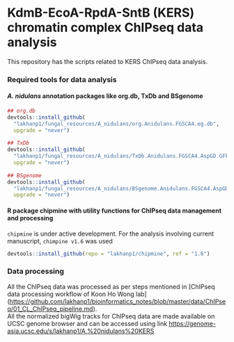 # KdmB-EcoA-RpdA-SntB (KERS) chromatin complex ChIPseq data analysis

This repository has the scripts related to KERS ChIPseq data analysis.

### Required tools for data analysis
#### *A. nidulans* annotation packages like org.db, TxDb and BSgenome
```R
## org.db
devtools::install_github(
  "lakhanp1/fungal_resources/A_nidulans/org.Anidulans.FGSCA4.eg.db",
  upgrade = "never")
  
## TxDb
devtools::install_github(
  "lakhanp1/fungal_resources/A_nidulans/TxDb.Anidulans.FGSCA4.AspGD.GFF",
  upgrade = "never")
  
## BSgenome
devtools::install_github(
  "lakhanp1/fungal_resources/A_nidulans/BSgenome.Anidulans.FGSCA4.AspGD",
  upgrade = "never")

```

#### R package chipmine with utility functions for ChIPseq data management and processing
`chipmine` is under active development. For the analysis involving current manuscript, `chimpine v1.6` was used 
``` R
devtools::install_github(repo = "lakhanp1/chipmine", ref = "1.6")
```

### Data processing
All the ChIPseq data was processed as per steps mentioned in [ChIPseq data processing workflow of Koon Ho Wong lab] (https://github.com/lakhanp1/bioinformatics_notes/blob/master/data/ChIPseq/01_CL_ChIPseq_pipeline.md).
<br>
All the normalized bigWig tracks for ChIPseq data are made available on UCSC genome browser and can be accessed using link <https://genome-asia.ucsc.edu/s/lakhanp1/A.%20nidulans%20KERS>

<br><br>